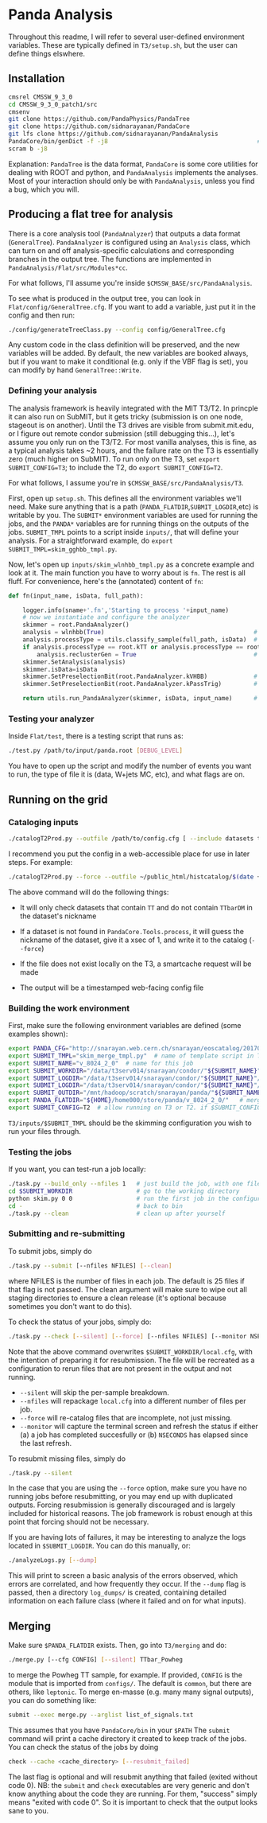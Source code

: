 # Panda Analysis

Throughout this readme, I will refer to several user-defined environment variables. 
These are typically defined in `T3/setup.sh`, but the user can define things elswhere.

## Installation

```bash
cmsrel CMSSW_9_3_0
cd CMSSW_9_3_0_patch1/src
cmsenv
git clone https://github.com/PandaPhysics/PandaTree
git clone https://github.com/sidnarayanan/PandaCore
git lfs clone https://github.com/sidnarayanan/PandaAnalysis
PandaCore/bin/genDict -f -j8                                          # I typically add PandaCore/bin to my $PATH
scram b -j8
```

Explanation: `PandaTree` is the data format, `PandaCore` is some core utilities for dealing with ROOT and python, and `PandaAnalysis` implements the analyses.
Most of your interaction should only be with `PandaAnalysis`, unless you find a bug, which you will.

## Producing a flat tree for analysis

There is a core analysis tool (`PandaAnalyzer`) that outputs a data format (`GeneralTree`).
`PandaAnalyzer` is configured using an `Analysis` class, which can turn on and off analysis-specific calculations and corresponding branches in the output tree.
The functions are implemented in `PandaAnalysis/Flat/src/Modules*cc`.

For what follows, I'll assume you're inside `$CMSSW_BASE/src/PandaAnalysis`.

To see what is produced in the output tree, you can look in `Flat/config/GeneralTree.cfg`. 
If you want to add a variable, just put it in the config and then run:
```bash
./config/generateTreeClass.py --config config/GeneralTree.cfg
```
Any custom code in the class definition will be preserved, and the new variables will be added.
By default, the new variables are booked always, but if you want to make it conditional (e.g. only if the VBF flag is set), you can modify by hand `GeneralTree::Write`.

### Defining your analysis

The analysis framework is heavily integrated with the MIT T3/T2. 
In princple it can also run on SubMIT, but it gets tricky (submission is on one node, stageout is on another).
Until the T3 drives are visible from submit.mit.edu, or I figure out remote condor submission (still debugging this...), let's assume you only run on the T3/T2.
For most vanilla analyses, this is fine, as a typical analysis takes ~2 hours, and the failure rate on the T3 is essentially zero (much higher on SubMIT).
To run only on the T3, set `export SUBMIT_CONFIG=T3`; to include the T2, do `export SUBMIT_CONFIG=T2`.

For what follows, I assume you're in `$CMSSW_BASE/src/PandaAnalysis/T3`.

First, open up `setup.sh`. 
This defines all the environment variables we'll need.
Make sure anything that is a path (`PANDA_FLATDIR`,`SUBMIT_LOGDIR`,etc) is writable by you.
The `SUBMIT*` environment variables are used for running the jobs, and the `PANDA*` variables are for running things on the outputs of the jobs.
`SUBMIT_TMPL` points to a script inside `inputs/`, that will define your analysis.
For a straightforward example, do `export SUBMIT_TMPL=skim_gghbb_tmpl.py`.

Now, let's open up `inputs/skim_wlnhbb_tmpl.py` as a concrete example and look at it.
The main function you have to worry about is `fn`.
The rest is all fluff.
For convenience, here's the (annotated) content of `fn`:
```python
def fn(input_name, isData, full_path):

    logger.info(sname+'.fn','Starting to process '+input_name)
    # now we instantiate and configure the analyzer
    skimmer = root.PandaAnalyzer()
    analysis = wlnhbb(True)                                          # this is imported from PandaAnalysis.Flat.Analysis, where the defaults are set
    analysis.processType = utils.classify_sample(full_path, isData)  # set the type of the process
    if analysis.processType == root.kTT or analysis.processType == root.kSignal:
        analysis.reclusterGen = True                                 # additional customization can be done on the fly to the analysis object
    skimmer.SetAnalysis(analysis)
    skimmer.isData=isData
    skimmer.SetPreselectionBit(root.PandaAnalyzer.kVHBB)             # set the preselection
    skimmer.SetPreselectionBit(root.PandaAnalyzer.kPassTrig)         # only save data events that trip a trigger

    return utils.run_PandaAnalyzer(skimmer, isData, input_name)      # run the analysis 
```

### Testing your analyzer

Inside `Flat/test`, there is a testing script that runs as:
```bash
./test.py /path/to/input/panda.root [DEBUG_LEVEL]
```
You have to open up the script and modify the number of events you want to run, the type of file it is (data, W+jets MC, etc), and what flags are on.

## Running on the grid

### Cataloging inputs

```bash
./catalogT2Prod.py --outfile /path/to/config.cfg [ --include datasets to include ] [ --exclude datasets to skip ] [ --force ] [--smartcache]
```

I recommend you put the config in a web-accessible place for use in later steps. For example:
```bash
./catalogT2Prod.py --force --outfile ~/public_html/histcatalog/$(date +%Y%m%d).cfg --include TT --exclude TTbarDM --smartcache
```

The above command will do the following things:

- It will only check datasets that contain `TT` and do not contain `TTbarDM` in the dataset's nickname

- If a dataset is not found in `PandaCore.Tools.process`, it will guess the nickname of the dataset, give it a xsec of 1, and write it to the catalog (`--force`)

- If the file does not exist locally on the T3, a smartcache request will be made

- The output will be a timestamped web-facing config file


### Building the work environment

First, make sure the following environment variables are defined (some examples shown):
```bash
export PANDA_CFG="http://snarayan.web.cern.ch/snarayan/eoscatalog/20170127.cfg"  # location of config file from previous section
export SUBMIT_TMPL="skim_merge_tmpl.py"  # name of template script in T3/inputs
export SUBMIT_NAME="v_8024_2_0"  # name for this job
export SUBMIT_WORKDIR="/data/t3serv014/snarayan/condor/"${SUBMIT_NAME}"/work/"  # staging area for submission
export SUBMIT_LOGDIR="/data/t3serv014/snarayan/condor/"${SUBMIT_NAME}"/logs/"  # log directory
export SUBMIT_LOGDIR="/data/t3serv014/snarayan/condor/"${SUBMIT_NAME}"/locks/"  # lock directory
export SUBMIT_OUTDIR="/mnt/hadoop/scratch/snarayan/panda/"${SUBMIT_NAME}"/batch/"  # location of unmerged files
export PANDA_FLATDIR="${HOME}/home000/store/panda/v_8024_2_0/"   # merged output
export SUBMIT_CONFIG=T2  # allow running on T3 or T2. if $SUBMIT_CONFIG==T3, then only run on T3
```

`T3/inputs/$SUBMIT_TMPL` should be the skimming configuration you wish to run your files through. 

### Testing the jobs

If you want, you can test-run a job locally:
```bash
./task.py --build_only --nfiles 1   # just build the job, with one file per job
cd $SUBMIT_WORKDIR                  # go to the working directory
python skim.py 0 0                  # run the first job in the configuration
cd -                                # back to bin
./task.py --clean                   # clean up after yourself
```

### Submitting and re-submitting

To submit jobs, simply do
```bash 
./task.py --submit [--nfiles NFILES] [--clean]
```
where NFILES is the number of files in each job. 
The default is 25 files if that flag is not passed.
The clean argument will make sure to wipe out all staging directories to ensure a clean release (it's optional because sometimes you don't want to do this).

To check the status of your jobs, simply do:
```bash
./task.py --check [--silent] [--force] [--nfiles NFILES] [--monitor NSECONDS]
```
Note that the above command overwrites `$SUBMIT_WORKDIR/local.cfg`, with the intention of preparing it for resubmission.
The file will be recreated as a configuration to rerun files that are not present in the output and not running.
- `--silent` will skip the per-sample breakdown.
- `--nfiles` will repackage `local.cfg` into a different number of files per job.
- `--force` will re-catalog files that are incomplete, not just missing.
- `--monitor` will capture the terminal screen and refresh the status if either (a) a job has completed succesfully or (b) `NSECONDS` has elapsed since the last refresh.

To resubmit missing files, simply do
```bash
./task.py --silent
```
In the case that you are using the `--force` option, make sure you have no running jobs before resubmitting, or you may end up with duplicated outputs.
Forcing resubmission is generally discouraged and is largely included for historical reasons.
The job framework is robust enough at this point that forcing should not be necessary.

If you are having lots of failures, it may be interesting to analyze the logs located in `$SUBMIT_LOGDIR`. 
You can do this manually, or:
```bash
./analyzeLogs.py [--dump]
```
This will print to screen a basic analysis of the errors observed, which errors are correlated, and how frequently they occur.
If the `--dump` flag is passed, then a directory `log_dumps/` is created, containing detailed information on each failure class (where it failed and on for what inputs).


## Merging

Make sure `$PANDA_FLATDIR` exists. Then, go into `T3/merging` and do:
```bash
./merge.py [--cfg CONFIG] [--silent] TTbar_Powheg
```
to merge the Powheg TT sample, for example. 
If provided, `CONFIG` is the module that is imported from `configs/`. 
The default is `common`, but there are others, like `leptonic`.
To merge en-masse (e.g. many many signal outputs), you can do something like:
```bash
submit --exec merge.py --arglist list_of_signals.txt
```
This assumes that you have `PandaCore/bin` in your `$PATH`
The `submit` command will print a cache directory it created to keep track of the jobs.
You can check the status of the jobs by doing
```bash
check --cache <cache_directory> [--resubmit_failed]
```
The last flag is optional and will resubmit anything that failed (exited without code 0).
NB: the `submit` and `check` executables are very generic and don't know anything about the code they are running.
For them, "success" simply means "exited with code 0".
So it is important to check that the output looks sane to you.

